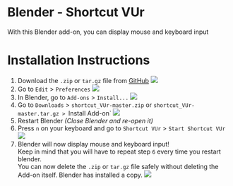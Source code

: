 # Blender - Shortcut VUr

With this Blender add-on, you can display mouse and keyboard input

# Installation Instructions

1. Download the `.zip` or `tar.gz` file from [GitHub](https://github.com/Rhitt01/shortcut_VUr/releases)
![](https://user-images.githubusercontent.com/70118133/103507145-9d970f00-4eb2-11eb-8442-34f6977c1bb5.png)
1. Go to `Edit` > `Preferences`
![](https://user-images.githubusercontent.com/70118133/103496688-403f9580-4e93-11eb-8423-b8cb3df7b371.png)
1. In Blender, go to `Add-ons` > `Install...`
![](https://user-images.githubusercontent.com/70118133/103496687-3fa6ff00-4e93-11eb-8d12-b2ba7a7df208.png)
1. Go to `Downloads` > `shortcut_VUr-master.zip` or `shortcut_VUr-master.tar.gz > `Install Add-on`
![](https://user-images.githubusercontent.com/70118133/103496686-3ddd3b80-4e93-11eb-8710-0c2b2fa38ae4.png)
1. Restart Blender *(Close Blender and re-open it)*
1. Press `n` on your keyboard and go to `Shortcut VUr` > `Start Shortcut VUr`
![](https://user-images.githubusercontent.com/70118133/103496683-3d44a500-4e93-11eb-9c66-e3c14b4d324e.png)
1. Blender will now display mouse and keyboard input!    
Keep in mind that you will have to repeat step `6` every time you restart blender.    
You can now delete the `.zip` or `tar.gz` file safely without deleting the Add-on itself. Blender has installed a copy.
![](https://user-images.githubusercontent.com/70118133/103496679-3b7ae180-4e93-11eb-8a04-ea7bd69c0596.png)